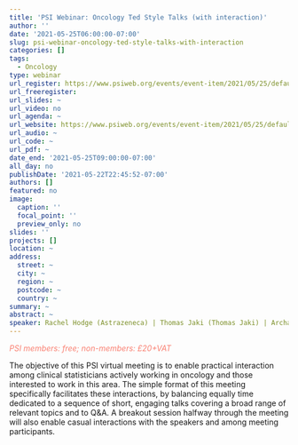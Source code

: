 ```yaml
---
title: 'PSI Webinar: Oncology Ted Style Talks (with interaction)'
author: ''
date: '2021-05-25T06:00:00-07:00'
slug: psi-webinar-oncology-ted-style-talks-with-interaction
categories: []
tags:
  - Oncology
type: webinar
url_register: https://www.psiweb.org/events/event-item/2021/05/25/default-calendar/psi-webinar-oncology-ted-talks-(with-interaction)
url_freeregister: 
url_slides: ~
url_video: no
url_agenda: ~
url_website: https://www.psiweb.org/events/event-item/2021/05/25/default-calendar/psi-webinar-oncology-ted-talks-(with-interaction)
url_audio: ~
url_code: ~
url_pdf: ~
date_end: '2021-05-25T09:00:00-07:00'
all_day: no
publishDate: '2021-05-22T22:45:52-07:00'
authors: []
featured: no
image:
  caption: ''
  focal_point: ''
  preview_only: no
slides: ''
projects: []
location: ~
address:
  street: ~
  city: ~
  region: ~
  postcode: ~
  country: ~
summary: ~
abstract: ~
speaker: Rachel Hodge (Astrazeneca) | Thomas Jaki (Thomas Jaki) | Archan Bhattacharya (Janssen) | Nigel Stallard (University of Warwick) | Emma Clark (Roche)
---
```

<span style="color: salmon;">*PSI members: free; non-members: £20+VAT*</span>
<!--more-->
The objective of this PSI virtual meeting is to enable practical interaction among clinical statisticians actively working in oncology and those interested to work in this area. The simple format of this meeting specifically facilitates these interactions, by balancing equally time dedicated to a sequence of short, engaging talks covering a broad range of relevant topics and to Q&A. A breakout session halfway through the meeting will also enable casual interactions with the speakers and among meeting participants.    